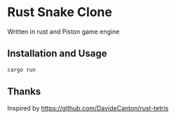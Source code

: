 # Rust Snake Clone 

Written in rust and Piston game engine

## Installation and Usage

```sh
cargo run
```

## Thanks
Inspired by https://github.com/DavideCanton/rust-tetris
